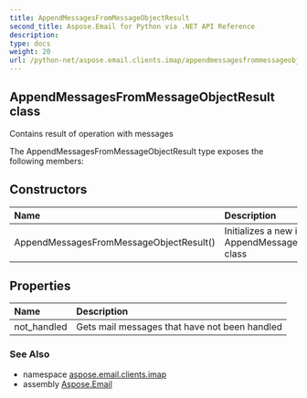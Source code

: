 ```yaml
---
title: AppendMessagesFromMessageObjectResult
second_title: Aspose.Email for Python via .NET API Reference
description: 
type: docs
weight: 20
url: /python-net/aspose.email.clients.imap/appendmessagesfrommessageobjectresult/
---
```


## AppendMessagesFromMessageObjectResult class

Contains result of operation with messages

The AppendMessagesFromMessageObjectResult type exposes the following members:
## Constructors
| Name | Description |
| :- | :- |
|AppendMessagesFromMessageObjectResult()|Initializes a new instance of the AppendMessagesFromMessageObjectResult class|
## Properties
| Name | Description |
| :- | :- |
|not_handled|Gets mail messages that have not been handled|

### See Also

* namespace [aspose.email.clients.imap](/email/python-net/aspose.email.clients.imap/)
* assembly [Aspose.Email](/email/python-net/)

